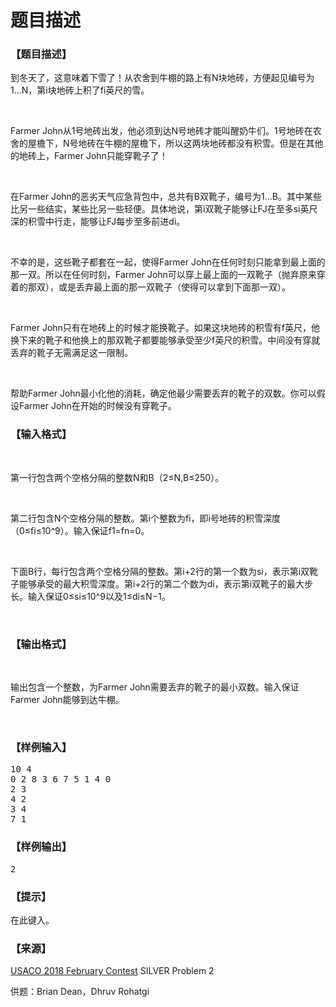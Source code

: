 # 题目描述


<h3>
【题目描述】
</h3>
<p>
到冬天了，这意味着下雪了！从农舍到牛棚的路上有N块地砖，方便起见编号为1…N，第i块地砖上积了fi英尺的雪。
</p>
<p>
<br/>
</p>
<p>
Farmer John从1号地砖出发，他必须到达N号地砖才能叫醒奶牛们。1号地砖在农舍的屋檐下，N号地砖在牛棚的屋檐下，所以这两块地砖都没有积雪。但是在其他的地砖上，Farmer John只能穿靴子了！
</p>
<p>
<br/>
</p>
<p>
在Farmer John的恶劣天气应急背包中，总共有B双靴子，编号为1…B。其中某些比另一些结实，某些比另一些轻便。具体地说，第i双靴子能够让FJ在至多si英尺深的积雪中行走，能够让FJ每步至多前进di。
</p>
<p>
<br/>
</p>
<p>
不幸的是，这些靴子都套在一起，使得Farmer John在任何时刻只能拿到最上面的那一双。所以在任何时刻，Farmer John可以穿上最上面的一双靴子（抛弃原来穿着的那双），或是丢弃最上面的那一双靴子（使得可以拿到下面那一双）。
</p>
<p>
<br/>
</p>
<p>
Farmer John只有在地砖上的时候才能换靴子。如果这块地砖的积雪有f英尺，他换下来的靴子和他换上的那双靴子都要能够承受至少f英尺的积雪。中间没有穿就丢弃的靴子无需满足这一限制。
</p>
<p>
<br/>
</p>
<p>
帮助Farmer John最小化他的消耗，确定他最少需要丢弃的靴子的双数。你可以假设Farmer John在开始的时候没有穿靴子。
</p>
<h3>
【输入格式】
</h3>
<p>
<br/>
</p>
<p>
第一行包含两个空格分隔的整数N和B（2≤N,B≤250）。
</p>
<p>
<br/>
</p>
<p>
第二行包含N个空格分隔的整数。第i个整数为fi，即i号地砖的积雪深度（0≤fi≤10^9）。输入保证f1=fn=0。
</p>
<p>
<br/>
</p>
<p>
下面B行，每行包含两个空格分隔的整数。第i+2行的第一个数为si，表示第i双靴子能够承受的最大积雪深度。第i+2行的第二个数为di，表示第i双靴子的最大步长。输入保证0≤si≤10^9以及1≤di≤N−1。
</p>
<p>
<br/>
</p>
<h3>
【输出格式】
</h3>
<p>
<br/>
</p>
<p>
输出包含一个整数，为Farmer John需要丢弃的靴子的最小双数。输入保证Farmer John能够到达牛棚。
</p>
<p>
<br/>
</p>
<h3>
【样例输入】
</h3>
<pre>10 4
0 2 8 3 6 7 5 1 4 0
2 3
4 2
3 4
7 1
</pre>
<h3>
【样例输出】
</h3>
<pre>2
</pre>
<h3>
【提示】
</h3>
<p>
在此键入。
</p>
<h3>
【来源】
</h3>
<p>
<a href="http://www.usaco.org/index.php?page=feb18results" target="_blank">USACO 2018 February Contest</a> SILVER Problem 2
</p>
<p>
供题：Brian Dean，Dhruv Rohatgi
</p>
